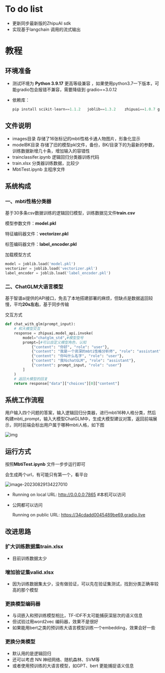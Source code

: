 # To do list
* 更新同步最新版的ZhipuAI sdk
* 实现基于langchain 调用的流式输出
# 教程

## 环境准备

* 测试环境为 **Python 3.9.17** 更高等级兼容 ，如果使用python3.7一下版本，可能gradio包会报错不兼容，需要降级到 gradio==3.0.12

* 依赖库：

  ```python
  pip install scikit-learn==1.1.2   joblib==1.3.2    zhipuai==1.0.7 gradio==3.41.2
  ```
## 文件说明
* images目录  存储了16张标记的mbti性格卡通人物图片，形象化显示
* modelBK目录 存储了旧的模型pkl文件，备份，BK/目录下的为最新的参数，训练数据新增几十条，增加输入的容错性
* trainclassifer.ipynb 逻辑回归分类器训练代码
* train.xlsx 分类器训练数据，比较少
* MbtiTest.ipynb 主程序文件



## 系统构成

### 一、mbti性格分类器

基于30多条csv数据训练的逻辑回归模型，训练数据见文件**train.csv**

模型参数文件：**model.pkl**

特征编码器文件：**vectorizer.pkl**

标签编码器文件：**label_encoder.pkl**

加载模型方式

```python
model = joblib.load('model.pkl')
vectorizer = joblib.load('vectorizer.pkl')
label_encoder = joblib.load('label_encoder.pkl')
```

### 二、ChatGLM大语言模型

基于智谱ai提供的API接口，免去了本地搭建部署的麻烦，但缺点是数据返回较慢，平均**20s左右**，基于同步传输

交互方式

```python
def chat_with_glm(prompt_input):
    # 和大模型交互
    response = zhipuai.model_api.invoke(
        model="chatglm_std",#模型型号
        prompt=[#可以自定义模型角色，认知
            {"content": "你好", "role": "user"},
            {"content": "我是一个资深的mbti性格分析师", "role": "assistant"},
            {"content": "你叫什么名字", "role": "user"},
            {"content": "我叫chatGLM", "role": "assistant"},
            {"content": prompt_input, "role": "user"}
        ]
    )
    # 返回大模型的回复
    return response["data"]["choices"][0]["content"]
```



## 系统工作流程

用户输入四个问题的答案，输入逻辑回归分类器，进行mbti16种人格分类，然后构建mbti_prompt，输入大模型ChatGLM中，生成大模型建议对策，返回前端展示，同时前端会标出用户属于哪种mbti人格，如下图

![img](https://gitee.com/typora_picture_bed/picture_bed_2/raw/master/pic2/20230829210021.png)



## 运行方式

按照**MbtiTest.ipynb** 文件一步步运行即可

会生成两个url，有可能只有第一个，看平台

![image-20230829134227010](https://gitee.com/typora_picture_bed/picture_bed_2/raw/master/pic2/20230829134227.png)

* Running on local URL:  http://0.0.0.0:7865 #本机可以访问

* 公网都可以访问

  Running on public URL: https://34cdadd0045489be69.gradio.live 
## 改进思路
### 扩大训练数据集train.xlsx
* 目前训练数据太少
### 增加验证集valid.xlsx
* 因为训练数据集太少，没有做验证，可以先在验证集测试，找到分类正确率较高的那个模型
### 更换模型编码器
* 与词嵌入和预训练模型相比，TF-IDF不太可能捕获深层次的语义信息
* 但试验过用word2vec 编码器，效果不是很好
* 如果能用bert之类的预训练大语言模型训练一个embedding，效果会好一些
### 更换分类模型
* 默认用的是逻辑回归
* 还可以考虑 NN 神经网络、随机森林、SVM等
* 或者使用预训练的大语言模型，如GPT、bert 更能捕捉语义信息

